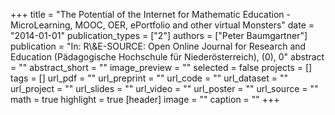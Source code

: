 +++
title = "The Potential of the Internet for Mathematic Education - MicroLearning, MOOC, OER, ePortfolio and other virtual Monsters"
date = "2014-01-01"
publication_types = ["2"]
authors = ["Peter Baumgartner"]
publication = "In: R\\&E-SOURCE: Open Online Journal for Research and Education (Pädagogische Hochschule für Niederösterreich), (0), 0"
abstract = ""
abstract_short = ""
image_preview = ""
selected = false
projects = []
tags = []
url_pdf = ""
url_preprint = ""
url_code = ""
url_dataset = ""
url_project = ""
url_slides = ""
url_video = ""
url_poster = ""
url_source = ""
math = true
highlight = true
[header]
image = ""
caption = ""
+++
